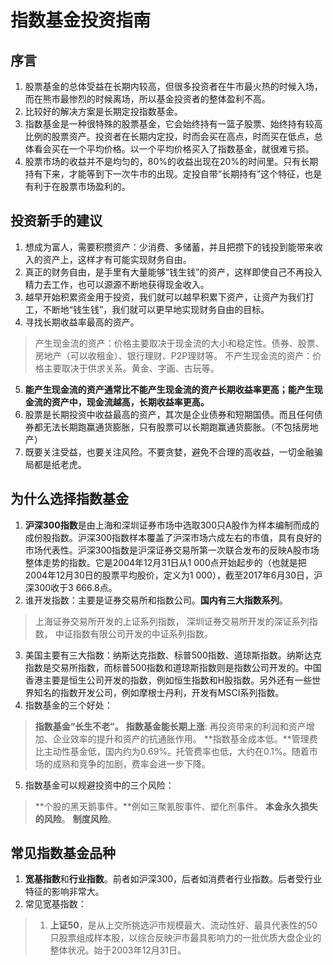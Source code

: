 # 指数基金投资指南
## 序言
1. 股票基金的总体受益在长期内较高，但很多投资者在牛市最火热的时候入场，而在熊市最惨烈的时候离场，所以基金投资者的整体盈利不高。
2. 比较好的解决方案是长期定投指数基金。
3. 指数基金是一种很特殊的股票基金，它会始终持有一篮子股票、始终持有较高比例的股票资产。投资者在长期内定投，时而会买在高点，时而买在低点，总体看会买在一个平均价格。以一个平均价格买入了指数基金，就很难亏损。
4. 股票市场的收益并不是均匀的，80%的收益出现在20%的时间里。只有长期持有下来，才能等到下一次牛市的出现。定投自带“长期持有”这个特征，也是有利于在股票市场盈利的。
## 投资新手的建议
1. 想成为富人，需要积攒资产：少消费、多储蓄，并且把攒下的钱投到能带来收入的资产上，这样才有可能实现财务自由。
2. 真正的财务自由，是手里有大量能够“钱生钱”的资产，这样即使自己不再投入精力去工作，也可以源源不断地获得现金收入。
3. 越早开始积累资金用于投资，我们就可以越早积累下资产，让资产为我们打工，不断地“钱生钱”，我们就可以更早地实现财务自由的目标。
4. 寻找长期收益率最高的资产。
> 产生现金流的资产：价格主要取决于现金流的大小和稳定性。债券、股票、房地产（可以收租金）、银行理财、P2P理财等。
> 不产生现金流的资产：价格主要取决于供求关系。黄金、字画、古玩等。
5. **能产生现金流的资产通常比不能产生现金流的资产长期收益率更高；能产生现金流的资产中，现金流越高，长期收益率更高。**
6. 股票是长期投资中收益最高的资产，其次是企业债券和短期国债。而且任何债券都无法长期跑赢通货膨胀，只有股票可以长期跑赢通货膨胀。（不包括房地产）
7. 既要关注受益，也要关注风险。不要贪婪，避免不合理的高收益，一切金融骗局都是纸老虎。
## 为什么选择指数基金
1. **沪深300指数**是由上海和深圳证券市场中选取300只A股作为样本编制而成的成份股指数。沪深300指数样本覆盖了沪深市场六成左右的市值，具有良好的市场代表性。沪深300指数是沪深证券交易所第一次联合发布的反映A股市场整体走势的指数。它是2004年12月31日从1 000点开始起步的（也就是把2004年12月30日的股票平均股价，定义为1 000），截至2017年6月30日，沪深300收于3 666.8点。
2. 谁开发指数：主要是证券交易所和指数公司。**国内有三大指数系列**。
> 上海证券交易所开发的上证系列指数，
> 深圳证券交易所开发的深证系列指数，
> 中证指数有限公司开发的中证系列指数。
3. 美国主要有三大指数：纳斯达克指数、标普500指数、道琼斯指数。纳斯达克指数是交易所指数，而标普500指数和道琼斯指数则是指数公司开发的。中国香港主要是恒生公司开发的指数，例如恒生指数和H股指数。另外还有一些世界知名的指数开发公司，例如摩根士丹利，开发有MSCI系列指数。
4. 指数基金的三个好处：
> **指数基金“长生不老”。**
> **指数基金能长期上涨**: 再投资带来的利润和资产增加、企业效率的提升和资产的抗通胀作用。
> **指数基金成本低。**管理费比主动性基金低，国内约为0.69%。托管费率也低，大约在0.1%。随着市场的成熟和竞争的加剧，费率会进一步下降。
5. 指数基金可以规避投资中的三个风险：
> **个股的黑天鹅事件。**例如三聚氰胺事件、塑化剂事件。
> **本金永久损失的风险**。
> **制度风险**。
## 常见指数基金品种
1. **宽基指数**和**行业指数**。前者如沪深300，后者如消费者行业指数。后者受行业特征的影响非常大。
2. 常见宽基指数：
> 1. **上证50**，是从上交所挑选沪市规模最大、流动性好、最具代表性的50只股票组成样本股，以综合反映沪市最具影响力的一批优质大盘企业的整体状况。始于2003年12月31日。
<!--stackedit_data:
eyJoaXN0b3J5IjpbLTE0NjE5MTY2NjcsLTMzMzk4ODM3LDQzND
Q0ODEyNiwtMzA3ODEyNzg2LDE1MzMzNjE0NTEsLTE5ODc3MzIw
MTAsLTE5ODExMjE5NzMsNjIwODY0NDg3LC02MjQ4MjE3NjksMT
k3OTUyODY0NCwtNzM4NzI1MDEsLTE0ODYzNTU4NDIsNzMwOTk4
MTE2XX0=
-->